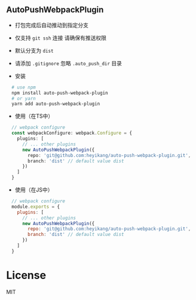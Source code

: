 ## AutoPushWebpackPlugin

- 打包完成后自动推动到指定分支

- 仅支持 `git ssh` 连接 请确保有推送权限

- 默认分支为 `dist`

- 请添加 `.gitignore` 忽略 `.auto_push_dir` 目录



- 安装

```bash
  # use npm
  npm install auto-push-webpack-plugin
  # or yarn
  yarn add auto-push-webpack-plugin
```



- 使用（在TS中）

```ts
  // webpack configure
  const webpackConfigure: webpack.Configure = {
    plugins: [
      // ... other plugins
      new AutoPushWebpackPlugin({
        repo: 'git@github.com:heyikang/auto-push-webpack-plugin.git',
        branch: 'dist' // default value dist
      })
    ]
  }
```

- 使用（在JS中）

```js
  // webpack configure
  module.exports = {
    plugins: [
      // ... other plugins
      new AutoPushWebpackPlugin({
        repo: 'git@github.com:heyikang/auto-push-webpack-plugin.git',
        branch: 'dist' // default value dist
      })
    ]
  }
```

# License

MIT



